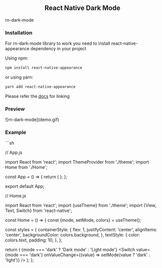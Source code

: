 <!--
*** Thanks for checking out the Best-README-Template. If you have a suggestion
*** that would make this better, please fork the repo and create a pull request
*** or simply open an issue with the tag "enhancement".
*** Thanks again! Now go create something AMAZING! :D
-->



<!-- PROJECT SHIELDS -->
<!--
*** I'm using markdown "reference style" links for readability.
*** Reference links are enclosed in brackets [ ] instead of parentheses ( ).
*** See the bottom of this document for the declaration of the reference variables
*** for contributors-url, forks-url, etc. This is an optional, concise syntax you may use.
*** https://www.markdownguide.org/basic-syntax/#reference-style-links
-->

<h2 align="center">React Native Dark Mode</h3>

rn-dark-mode

<h3>Installation</h3>

For rn-dark-mode library to work you need to install react-native-appearance dependency in your project

Using npm:
```sh
npm install react-native-appearance
```

or using yarn:
```sh
yarn add react-native-appearance
```

Please refer the <a href="https://github.com/expo/react-native-appearance">docs</a> for linking

<h3>Preview</h3>
![rn-dark-mode](demo.gif)

<h3>Example</h3>
```sh

// App.js

import React from 'react';
import ThemeProvider from './theme';
import Home from './Home';

const App = () => {
  return (
    <ThemeProvider>
      <Home />
    </ThemeProvider>
  );
};

export default App;

// Home.js

import React from 'react';
import {useTheme} from './theme';
import {View, Text, Switch} from 'react-native';

const Home = () => {
  const {mode, setMode, colors} = useTheme();

  const styles = {
    containerStyle: {
      flex: 1,
      justifyContent: 'center',
      alignItems: 'center',
      backgroundColor: colors.background,
    },
    textStyle: {
      color: colors.text,
      padding: 10,
    },
  };

  return (
    <View style={styles.containerStyle}>
      <Text style={styles.textStyle}>
        {mode === 'dark' ? 'Dark mode' : 'Light mode'}
      </Text>
      <Switch
        value={mode === 'dark'}
        onValueChange={(value) => setMode(value ? 'dark' : 'light')}
      />
    </View>
  );
};
```




